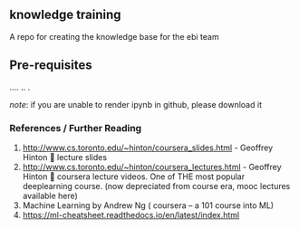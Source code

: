 ## knowledge training

A repo for creating the knowledge base for the ebi team

## Pre-requisites
....
..
.

_note_: if you are unable to render ipynb in github, please download it 
### References / Further Reading
1.	 http://www.cs.toronto.edu/~hinton/coursera_slides.html - Geoffrey Hinton  lecture slides
2.	http://www.cs.toronto.edu/~hinton/coursera_lectures.html - Geoffrey Hinton  coursera lecture videos. One of THE most popular deeplearning course. (now depreciated from course era, mooc lectures available here)
3.	Machine Learning by Andrew Ng ( coursera – a 101 course into ML) 
4. https://ml-cheatsheet.readthedocs.io/en/latest/index.html 

